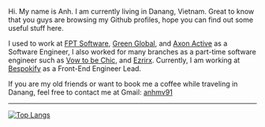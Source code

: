 Hi. My name is Anh. I am currently living in Danang, Vietnam. Great to know that you guys are browsing my Github profiles, hope you can find out some useful stuff here.


I used to work at [FPT Software](https://www.fpt-software.com/), [Green Global](https://greenglobal.vn/en/), and [Axon Active](https://www.axonactive.com/) as a  Software Engineer, I also worked for many branches as a part-time software engineer such as [Vow to be Chic](https://www.vowtobechic.com/), and [Ezrirx](https://ezrirx.com/). Currently, I am working at [Bespokify](https://bespokify.com/) as a Front-End Engineer Lead.

If you are my old friends or want to book me a coffee while traveling in Danang, feel free to contact me at Gmail: [anhmv91](mailto:anhmv91@gmail.com)

---

[![Top Langs](https://github-readme-stats.vercel.app/api/top-langs/?username=anhmv&layout=compact)](https://github.com/anuraghazra/github-readme-stats)
